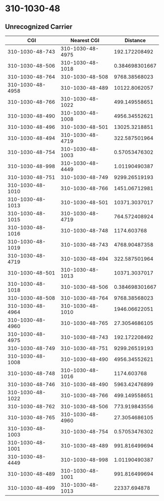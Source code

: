 # 310-1030-48
## Unrecognized Carrier


| CGI | Nearest CGI | Distance |
|-----|-------------|----------|
| 310-1030-48-743 | 310-1030-48-4975 | 192.172208492 |
| 310-1030-48-506 | 310-1030-48-1018 | 0.384698301667 |
| 310-1030-48-764 | 310-1030-48-508 | 9768.38568023 |
| 310-1030-48-4958 | 310-1030-48-489 | 10122.8062057 |
| 310-1030-48-766 | 310-1030-48-1022 | 499.149558651 |
| 310-1030-48-490 | 310-1030-48-1008 | 4956.34552621 |
| 310-1030-48-496 | 310-1030-48-501 | 13025.3218851 |
| 310-1030-48-494 | 310-1030-48-4719 | 322.587501964 |
| 310-1030-48-754 | 310-1030-48-1003 | 0.57053476302 |
| 310-1030-48-998 | 310-1030-48-4449 | 1.01190490387 |
| 310-1030-48-751 | 310-1030-48-749 | 9299.26519193 |
| 310-1030-48-1010 | 310-1030-48-766 | 1451.06712981 |
| 310-1030-48-1013 | 310-1030-48-501 | 10371.3037017 |
| 310-1030-48-1015 | 310-1030-48-4719 | 764.572408924 |
| 310-1030-48-1016 | 310-1030-48-748 | 1174.603768 |
| 310-1030-48-1019 | 310-1030-48-743 | 4768.90487358 |
| 310-1030-48-4719 | 310-1030-48-494 | 322.587501964 |
| 310-1030-48-501 | 310-1030-48-1013 | 10371.3037017 |
| 310-1030-48-1018 | 310-1030-48-506 | 0.384698301667 |
| 310-1030-48-508 | 310-1030-48-764 | 9768.38568023 |
| 310-1030-48-4964 | 310-1030-48-1010 | 1946.06622051 |
| 310-1030-48-4960 | 310-1030-48-765 | 27.3054686105 |
| 310-1030-48-4975 | 310-1030-48-743 | 192.172208492 |
| 310-1030-48-749 | 310-1030-48-751 | 9299.26519193 |
| 310-1030-48-1008 | 310-1030-48-490 | 4956.34552621 |
| 310-1030-48-748 | 310-1030-48-1016 | 1174.603768 |
| 310-1030-48-746 | 310-1030-48-490 | 5963.42476899 |
| 310-1030-48-1022 | 310-1030-48-766 | 499.149558651 |
| 310-1030-48-762 | 310-1030-48-506 | 773.919843556 |
| 310-1030-48-765 | 310-1030-48-4960 | 27.3054686105 |
| 310-1030-48-1003 | 310-1030-48-754 | 0.57053476302 |
| 310-1030-48-1001 | 310-1030-48-489 | 991.816499694 |
| 310-1030-48-4449 | 310-1030-48-998 | 1.01190490387 |
| 310-1030-48-489 | 310-1030-48-1001 | 991.816499694 |
| 310-1030-48-499 | 310-1030-48-1013 | 22337.694878 |
